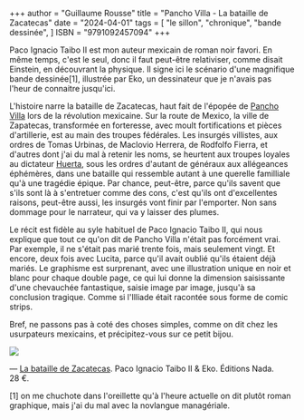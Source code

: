 +++
author = "Guillaume Rousse"
title = "Pancho Villa - La bataille de Zacatecas"
date = "2024-04-01"
tags = [
    "le sillon", "chronique", "bande dessinée",
]
ISBN = "9791092457094"
+++


Paco Ignacio Taibo II est mon auteur mexicain de roman noir favori. En même
temps, c'est le seul, donc il faut peut-être relativiser, comme disait
Einstein, en découvrant la physique. Il signe ici le scénario
d'une magnifique bande dessinée[1], illustrée par Eko, un dessinateur que je
n'avais pas l'heur de connaitre jusqu'ici.

L'histoire narre la bataille de Zacatecas, haut fait de l'épopée de [Pancho
Villa](https://fr.wikipedia.org/wiki/Pancho_Villa) lors de la révolution mexicaine. Sur la route de Mexico, la ville de
Zapatecas, transformée en forteresse, avec moult fortifications et pièces
d'artillerie, est au main des troupes fédérales. Les insurgés villistes, aux
ordres de Tomas Urbinas, de Maclovio Herrera, de Rodfolfo Fierra, et
d'autres dont j'ai du mal à retenir les noms, se heurtent aux troupes loyales
au dictateur [Huerta](https://fr.wikipedia.org/wiki/Victoriano_Huerta), sous les ordres d'autant de généraux aux allégeances
éphémères, dans une bataille qui ressemble autant à une querelle familliale
qu'à une tragédie épique. Par chance, peut-être, parce qu'ils savent que s'ils sont là à s'entretuer comme des cons, c'est qu'ils ont
d'excellentes raisons, peut-être aussi, les insurgés vont finir par l'emporter.
Non sans dommage pour le narrateur, qui va y laisser des plumes.

Le récit est fidèle au syle habituel de Paco Ignacio Taibo II, qui nous explique
que tout ce qu'on dit de Pancho Villa n'était pas forcément vrai. Par exemple,
il ne s'était pas marié trente fois, mais seulement vingt. Et encore, deux fois
avec Lucita, parce qu'il avait oublié qu'ils étaient déjà mariés. Le graphisme
est surprenant, avec une illustration unique en noir et blanc pour chaque
double page, ce qui lui donne la dimension saisissante d'une chevauchée
fantastique, saisie image par image, jusqu'à sa conclusion tragique. Comme si
l'Illiade était racontée sous forme de comic strips.

Bref, ne passons pas à coté des choses simples, comme on dit chez les
usurpateurs mexicains, et précipitez-vous sur ce petit bijou.

![](/images/la_bataille_de_zacatecas.jpeg)

—
[La bataille de Zacatecas](https://www.babelio.com/livres/Taibo-II-Pancho-Villa--La-bataille-de-Zacatecas/802852). Paco Ignacio Taibo II & Eko. Éditions Nada. 28 €.

[1] on me chuchote dans l'oreillette qu'à l'heure actuelle on dit plutôt roman graphique, mais j'ai du mal avec la novlangue managériale.
